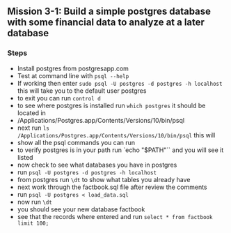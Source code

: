 ## Mission 3-1:  Build a simple postgres database with some financial data to analyze at a later database


### Steps
- Install postgres from postgresapp.com
- Test at command line with `psql --help`
- If working then enter `sudo psql -U postgres -d postgres -h localhost` this will take you to the default user postgres
- to exit you can run `control d`
- to see where postgres is installed run `which postgres` it should be located in
- /Applications/Postgres.app/Contents/Versions/10/bin/psql
- next run `ls /Applications/Postgres.app/Contents/Versions/10/bin/psql` this will
- show all the psql commands you can run
- to verify postgres is in your path run `echo "$PATH"`` and you will see it listed
- now check to see what databases you have in postgres
- run `psql -U postgres -d postgres -h localhost`
- from postgres run `\dt` to show what tables you already have
- next work through the factbook.sql file after review the comments
- run `psql -U postgres < load_data.sql`
- now run `\dt`
- you should see your new database factbook
- see that the records where entered and run `select * from factbook limit 100;`
